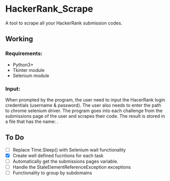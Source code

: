 # HackerRank_Scrape
A tool to scrape all your HackerRank submission codes.

## Working
### Requirements:
- Python3+
- Tkinter module
- Selenium module
### Input:
When prompted by the program, the user need to input the HacerRank login credentials (username & password). The user also needs to enter the path to chrome selenium driver.
The program goes into each challenge from the submissions page of the user and scrapes their code. 
The result is stored in a file that has the name: <challenge name>.<langauge>

## To Do
- [ ] Replace Time.Sleep() with Selenium wait functionality
- [x] Create well defined fucntions for each task
- [ ] Automatically get the submissions pages variable.
- [ ] Handle the StaleElementReferenceException exceptions
- [ ] Functionality to group by subdomains
